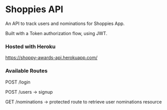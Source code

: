 # Shoppies API

An API to track users and nominations for Shoppies App.

Built with a Token authorization flow, using JWT.

### Hosted with Heroku

https://shoppy-awards-api.herokuapp.com/

### Available Routes

POST /login

POST /users -> signup

GET /nominations -> protected route to retrieve user nominations resource
